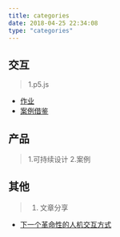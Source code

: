 ```yaml
---
title: categories
date: 2018-04-25 22:34:08
type: "categories"
---
```


## 交互
> 1.p5.js
- [作业](https://xieshujie.netlify.app/2020/05/04/%E4%BB%A3%E7%A0%81%E6%84%9F%E6%83%B3/)
- [案例借鉴](https://xieshujie.netlify.app/categories/interaction-p5-js/)
## 产品
> 1.可持续设计
> 2.案例
## 其他
> 1. 文章分享
- [下一个革命性的人机交互方式]( <https://xieshujie.netlify.app/categories/%E5%85%B6%E4%BB%96-%E6%96%87%E7%AB%A0%E5%88%86%E4%BA%AB/>)